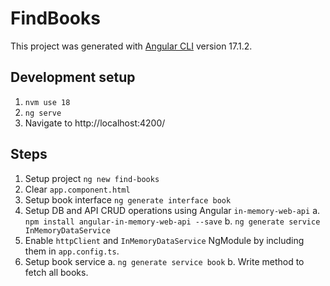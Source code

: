 # FindBooks

This project was generated with [Angular CLI](https://github.com/angular/angular-cli) version 17.1.2.

## Development setup

1. `nvm use 18`
2. `ng serve`
3. Navigate to http://localhost:4200/

## Steps

1. Setup project `ng new find-books`
2. Clear `app.component.html`
3. Setup book interface `ng generate interface book`
4. Setup DB and API CRUD operations using Angular `in-memory-web-api`
   a. `npm install angular-in-memory-web-api --save`
   b. `ng generate service InMemoryDataService`
5. Enable `httpClient` and `InMemoryDataService` NgModule by including them in `app.config.ts`.
6. Setup book service
   a. `ng generate service book`
   b. Write method to fetch all books.
